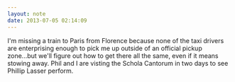 ```yaml
---
layout: note
date: 2013-07-05 02:14:09
---
```


I'm missing a train to Paris from Florence because none of the taxi drivers are enterprising enough to pick me up outside of an official pickup zone...but we'll figure out how to get there all the same, even if it means stowing away. Phil and I are visting the Schola Cantorum in two days to see Phillip Lasser perform.
